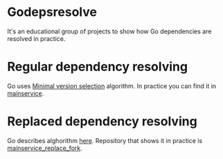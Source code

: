 # Godepsresolve

It's an educational group of projects to show how Go dependencies are resolved in practice.

# Regular dependency resolving

Go uses [Minimal version selection](https://go.dev/ref/mod#minimal-version-selection) algorithm. In practice you can find it in [mainservice](https://github.com/godepsresolve/mainservice).

# Replaced dependency resolving

Go describes alghorithm [here](https://go.dev/ref/mod#mvs-replace). Repository that shows it in practice is [mainservice_replace_fork](https://github.com/godepsresolve/mainservice_replace_fork).
